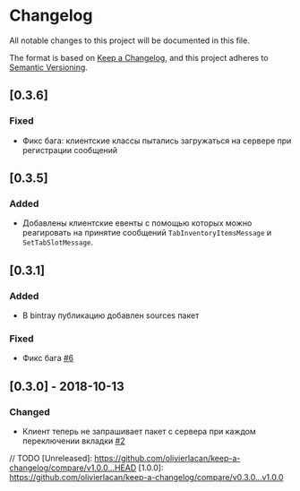 # Changelog
All notable changes to this project will be documented in this file.

The format is based on [Keep a Changelog](https://keepachangelog.com/en/1.0.0/),
and this project adheres to [Semantic Versioning](https://semver.org/spec/v2.0.0.html).

## [0.3.6]
### Fixed
- Фикс бага: клиентские классы пытались загружаться на сервере при регистрации сообщений

## [0.3.5]
### Added
- Добавлены клиентские евенты с помощью которых можно реагировать на принятие сообщений `TabInventoryItemsMessage` и `SetTabSlotMessage`.

## [0.3.1]
### Added
- В bintray публикацию добавлен sources пакет

### Fixed
- Фикс бага [#6](https://github.com/RareScrap/MinecraftTabInventory/issues/6)

## [0.3.0] - 2018-10-13
### Changed
- Клиент теперь не запрашивает пакет с сервера при каждом переключении вкладки [#2](https://github.com/RareScrap/MinecraftTabInventory/issues/2)

// TODO
[Unreleased]: https://github.com/olivierlacan/keep-a-changelog/compare/v1.0.0...HEAD
[1.0.0]: https://github.com/olivierlacan/keep-a-changelog/compare/v0.3.0...v1.0.0
